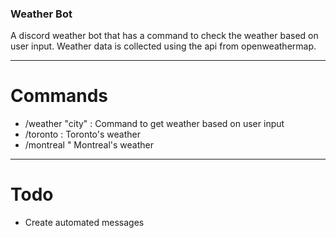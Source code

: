 ### Weather Bot

A discord weather bot that has a command to check the weather based on user input. Weather data is collected using the api from openweathermap. 

---

# Commands
* /weather "city" : Command to get weather based on user input
* /toronto : Toronto's weather
* /montreal " Montreal's weather

---

# Todo
* Create automated messages 

